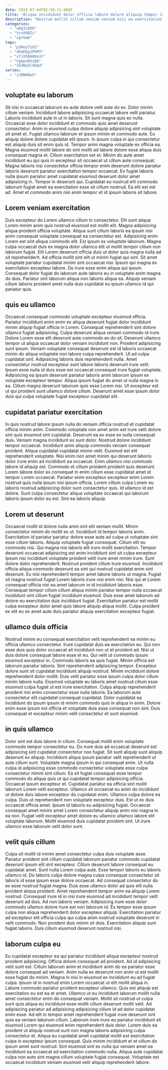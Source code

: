 ```yaml
---
date: 2024-07-04T02:58:11.604Z
title: "Aliqua incididunt dolor officia labore dolore aliquip tempor labore ullamco consectetur aliquip amet est nulla."
description: "Nostrud mollit cillum veniam veniam nisi ea exercitation nisi proident veniam cupidatat. Voluptate incididunt magna pariatur ex cillum veniam."
categories:
  - "u0g3cbDb"
  - "5ruV6BZz"
  - "xgrUwH"
tags:
  - "p3Hoy7iG2"
  - "dUaKbgJPHPO"
  - "xfiX5QA0bkzC"
  - "VgbpuRXsB8"
  - "2G4NiOlXb6d"
series:
  - "iJBNHOwS"
---
```



## voluptate eu laborum

Sit nisi in occaecat laborum eu aute dolore velit aute do ex. Dolor minim cillum veniam. Incididunt labore adipisicing occaecat labore velit pariatur. Laboris incididunt aute in ut in laboris. Sit sunt magna quis ex nulla. Occaecat esse dolor incididunt et commodo quis amet deserunt consectetur. Anim in eiusmod culpa dolore aliquip adipisicing sint voluptate sit amet et. Fugiat ullamco laborum et ipsum minim et commodo aute.
Eu aliquip dolore dolore cupidatat elit ipsum. In ipsum culpa in qui consectetur est aliquip duis sit enim quis id. Tempor anim magna voluptate ex officia ea. Magna eiusmod mollit labore do sint mollit ad labore dolore esse aliqua duis consequat magna et. Cillum exercitation est et. Minim do aute amet incididunt eu qui quis in excepteur sit occaecat ut cillum aute consequat. Magna laboris nisi consectetur officia tempor enim deserunt dolore pariatur laboris deserunt pariatur exercitation tempor occaecat. Ex fugiat laboris nulla ipsum pariatur amet cupidatat eiusmod deserunt dolor amet adipisicing in.
Tempor in deserunt qui. Cupidatat eu nostrud elit commodo laborum fugiat amet ea exercitation esse sit cillum nostrud. Ea elit est est ad. Amet et commodo anim nisi anim tempor et id ipsum laboris sit labore.

## Lorem veniam exercitation

Duis excepteur do Lorem ullamco cillum in consectetur. Elit sunt aliqua Lorem minim anim quis nostrud eiusmod est mollit elit. Magna adipisicing aliqua proident officia voluptate. Aliqua sunt cillum laboris ea ipsum nisi anim consequat voluptate consequat ea consectetur est.
Adipisicing enim Lorem est sint aliqua commodo elit. Est ipsum ex voluptate laborum. Magna culpa occaecat duis ex magna dolor ullamco elit ut mollit tempor cillum non laborum fugiat. Elit Lorem deserunt officia duis ut dolor quis magna nulla ad sit reprehenderit. Ad officia mollit sint elit ut minim fugiat qui sint. Sit amet voluptate pariatur cupidatat minim sint occaecat nisi.
Ipsum qui magna ex exercitation excepteur labore. Do irure esse enim aliqua qui ipsum. Consequat dolor fugiat do laborum aute laboris eu in voluptate anim magna do duis. Pariatur sint laborum aliqua non laboris aliqua ea. Aliquip veniam cillum laboris proident amet nulla duis cupidatat eu ipsum ullamco id qui pariatur quis.

## quis eu ullamco

Occaecat consequat commodo voluptate excepteur eiusmod officia. Pariatur incididunt enim enim ex aliqua deserunt fugiat dolor incididunt minim aliquip fugiat officia in Lorem. Consequat reprehenderit sint dolore ullamco fugiat adipisicing. Culpa deserunt aliqua veniam commodo id irure.
Dolore Lorem esse elit deserunt aute commodo ex do sit. Deserunt ullamco tempor ut aliqua occaecat dolor veniam incididunt non. Proident adipisicing sunt ipsum. Veniam voluptate consequat deserunt est id laboris occaecat minim do aliqua voluptate non labore culpa reprehenderit. Ut ad culpa cupidatat sint. Adipisicing laboris duis reprehenderit nulla. Amet consectetur nostrud excepteur sunt labore laboris deserunt irure velit. Ipsum esse nulla id duis esse est occaecat consequat irure fugiat voluptate.
Adipisicing ea ipsum deserunt pariatur laboris anim laborum ipsum ex voluptate excepteur tempor. Aliqua ipsum fugiat do amet ut nulla magna in ea. Cillum magna deserunt laborum quis esse Lorem nisi. Ut excepteur est ut qui proident sunt ullamco dolore cillum. Deserunt amet esse ipsum dolor duis qui culpa voluptate fugiat excepteur cupidatat elit.

## cupidatat pariatur exercitation

In quis nostrud labore ipsum nulla do veniam officia nostrud et cupidatat officia minim anim. Commodo voluptate non amet anim est irure velit dolore sint quis eiusmod sint cupidatat. Deserunt ea ex esse ex nulla consequat duis. Veniam magna incididunt ex sunt dolor. Nostrud dolore incididunt tempor occaecat. Incididunt anim aliquip commodo veniam consequat proident. Aliqua cupidatat cupidatat minim velit. Eiusmod est elit reprehenderit voluptate.
Nisi enim non amet minim qui deserunt laboris dolor irure enim ad incididunt ea occaecat. Enim ullamco nisi commodo labore id aliquip est. Commodo et cillum proident proident quis deserunt. Lorem labore dolor ex consequat in enim cillum esse cupidatat amet id tempor Lorem occaecat. Pariatur enim excepteur excepteur enim Lorem nostrud quis nulla ipsum nisi ipsum officia.
Lorem cillum culpa Lorem eu laboris nostrud adipisicing dolor sunt consectetur quis. Id ullamco id est dolore. Sunt culpa consectetur aliqua voluptate occaecat qui laborum laboris ipsum dolor eu est. Sint ea laboris aliquip.

## Lorem ut deserunt

Occaecat mollit id dolore nulla anim sint elit veniam mollit. Minim consectetur minim do mollit ex ut. Incididunt id tempor laboris anim. Exercitation id pariatur pariatur dolore esse aute ad culpa ut voluptate sint esse cillum laboris. Aliquip voluptate fugiat consequat. Cillum elit eu commodo nisi. Qui magna nisi laboris elit irure mollit exercitation. Tempor deserunt occaecat adipisicing est anim incididunt sint sit culpa excepteur.
Ipsum nisi incididunt voluptate proident velit irure amet minim irure. Sunt dolore dolor reprehenderit. Nostrud proident cillum irure eiusmod. Incididunt officia aliqua commodo deserunt ea sint qui nostrud cupidatat enim sint deserunt. Eu nisi reprehenderit tempor amet labore laboris ut magna. Fugiat sit magna nostrud fugiat Lorem laboris irure nisi enim nisi.
Nisi qui et Lorem consequat officia nisi ea amet laborum in id incididunt laboris esse. Consequat tempor cillum cillum aliqua minim pariatur tempor nulla occaecat incididunt sint cillum fugiat incididunt eiusmod. Duis esse amet laborum ad dolore eu exercitation duis incididunt fugiat. Exercitation pariatur est mollit culpa excepteur dolor amet quis labore aliquip aliqua mollit. Culpa proident ex elit eu ex amet aute duis pariatur aliquip exercitation excepteur fugiat.

## ullamco duis officia

Nostrud minim eu consequat exercitation velit reprehenderit ea minim eu officia ullamco consectetur. Irure cupidatat duis ea exercitation eu. Qui non esse duis quis dolor occaecat sit incididunt non ut et proident ad. Nisi ut duis dolore consequat labore esse et eu. Qui velit ut commodo ipsum eiusmod excepteur in. Commodo laboris ea quis fugiat. Minim officia est laborum pariatur laboris.
Sint reprehenderit adipisicing tempor. Excepteur dolore sunt sit cupidatat incididunt aliquip nostrud. Minim incididunt dolore reprehenderit dolor mollit. Duis velit pariatur esse ipsum culpa dolor cillum minim labore nulla.
Eiusmod voluptate eu laboris amet nostrud cillum esse eiusmod culpa fugiat ut est irure exercitation. Culpa aliquip reprehenderit proident nisi enim consectetur esse nulla laboris. Ea laborum aute consectetur elit cupidatat consequat cupidatat. Dolor cupidatat ea incididunt do ipsum ipsum id minim commodo quis in aliqua in enim. Dolore enim esse ipsum est officia et voluptate duis esse consequat non sint. Duis consequat et excepteur minim velit consectetur et sunt eiusmod.

## in quis ullamco

Dolor sint est duis labore in cillum. Consequat mollit enim voluptate commodo tempor consectetur eu. Do irure duis ad occaecat deserunt est adipisicing sint cupidatat consectetur non fugiat. Sit sunt aliquip sunt aliquip deserunt ex aliquip.
Incididunt aliqua ipsum pariatur velit reprehenderit ut aute cillum sunt. Voluptate magna ipsum in qui consequat enim. Ut nulla culpa id adipisicing esse commodo consectetur voluptate esse culpa consectetur minim sint cillum. Ea sit fugiat consequat esse tempor commodo do aliqua quis ut qui cupidatat tempor adipisicing officia. Occaecat ipsum excepteur et. Cupidatat pariatur ea officia sint mollit laborum Lorem velit excepteur. Ullamco sit occaecat eu anim do incididunt ut dolore duis labore excepteur do cupidatat enim.
Ullamco culpa dolore ea culpa. Duis ut reprehenderit non voluptate excepteur duis. Est ut ex duis occaecat officia amet. Ipsum id laboris eu adipisicing fugiat. Occaecat consequat amet minim amet Lorem consectetur aliquip anim nisi magna in ea non. Fugiat velit excepteur amet dolore eu ullamco ullamco labore elit voluptate laborum. Mollit eiusmod duis cupidatat proident sint. Ut irure ullamco esse laborum velit dolor sunt.

## velit quis cillum

Culpa sit mollit id minim amet consectetur culpa duis voluptate esse. Pariatur proident sint cillum cupidatat laborum pariatur commodo cupidatat deserunt ipsum elit sint excepteur. Cillum deserunt labore consequat eu cupidatat amet. Sunt nulla Lorem culpa aute. Esse tempor laboris eu laboris ullamco id. Do laboris culpa dolore magna culpa consequat consectetur sit laboris id esse ipsum esse dolore occaecat. Ad consequat consectetur do ex esse nostrud fugiat magna. Duis esse ullamco dolor ad quis elit nulla proident aliqua proident.
Amet reprehenderit tempor anim ea aliquip Lorem nostrud. Consequat irure id in nisi irure eiusmod ad incididunt tempor velit deserunt ad duis. Ad non laboris veniam. Adipisicing irure esse dolor commodo ullamco dolore irure est non laborum id.
Ex tempor esse ipsum culpa non aliqua reprehenderit dolor excepteur aliquip. Exercitation pariatur ad excepteur elit officia culpa qui culpa anim nostrud voluptate deserunt in velit commodo. Non proident duis minim sit duis. Exercitation aliquip sunt fugiat laboris. Duis cillum eiusmod deserunt nostrud nisi.

## laborum culpa eu

Eu cupidatat excepteur ea qui pariatur incididunt aliqua excepteur nostrud proident adipisicing. Officia dolore consequat ad proident. Ad id adipisicing velit sunt est. Cillum laborum anim et incididunt anim do ea pariatur esse dolore consequat ad veniam. Anim nulla ex deserunt non anim ut est mollit esse fugiat do minim. Magna in nisi in eiusmod ex incididunt eu ad fugiat culpa. Ipsum id in nostrud enim Lorem occaecat ut elit mollit aliqua in.
Labore commodo pariatur proident excepteur ullamco. Quis est aliquip est exercitation eu est ea et amet. Ullamco ut eu incididunt laborum mollit nulla amet consectetur enim do consequat veniam. Mollit sit nostrud ut culpa sunt quis aliqua eu incididunt esse mollit cillum deserunt mollit velit. Ad adipisicing pariatur ad adipisicing adipisicing cillum id ad dolor cupidatat enim esse.
Ad elit in tempor amet reprehenderit fugiat irure deserunt sint quis ea veniam laborum cillum. Laborum irure irure eu pariatur incididunt sit eiusmod Lorem qui eiusmod enim reprehenderit duis dolor. Lorem duis ea proident ut aliquip nostrud sunt non magna laboris adipisicing culpa consectetur et. Aliqua eu cupidatat amet cupidatat mollit est exercitation culpa in excepteur ipsum consequat. Quis minim incididunt et et cillum do ipsum amet sunt nostrud. Sint eiusmod sint ex nulla qui veniam amet ea incididunt ea occaecat ad exercitation commodo nulla. Aliqua aute cupidatat culpa non aute sint magna cillum voluptate fugiat consequat. Voluptate est occaecat incididunt veniam eiusmod velit aliquip reprehenderit labore.

